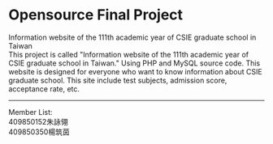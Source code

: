 # Opensource Final Project

Information website of the 111th academic year of CSIE graduate school in Taiwan<br/>
This project is called "Information website of the 111th academic year of CSIE graduate school in Taiwan." Using PHP and MySQL source code.
This website is designed for everyone who want to know information about CSIE graduate school.
This site include test subjects, admission score, acceptance rate, etc.
<hr/>


Member List:<br/>
409850152朱詠翎<br/>
409850350楊筑茵
